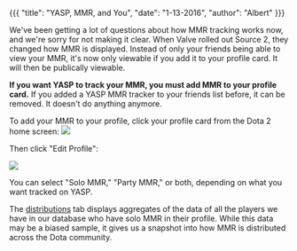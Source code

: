 {{{
  "title": "YASP, MMR, and You",
  "date": "1-13-2016",
  "author": "Albert"
}}}

We've been getting a lot of questions about how MMR tracking works now, and we're sorry for not making it clear.
When Valve rolled out Source 2, they changed how MMR is displayed. Instead of only your friends being able
to view your MMR, it's now only viewable if you add it to your profile card. It will then be publically viewable.

**If you want YASP to track your MMR, you must add MMR to your profile card.** If you added a YASP MMR tracker
to your friends list before, it can be removed. It doesn't do anything anymore.

To add your MMR to your profile, click your profile card from the Dota 2 home screen:
<img src="http://i.imgur.com/Zvhpvgd.jpg">

Then click "Edit Profile":

<img src="http://i.imgur.com/mAXJpac.jpg">

You can select "Solo MMR," "Party MMR," or both, depending on what you want tracked on YASP.

The [distributions](/distributions) tab displays aggregates of the data of all the players we have in our database who have solo MMR
in their profile. While this data may be a biased sample, it gives us a snapshot into how MMR is distributed across the Dota
community.